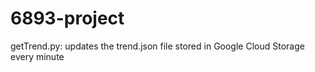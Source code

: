 # 6893-project
getTrend.py: updates the trend.json file stored in Google Cloud Storage every minute 
